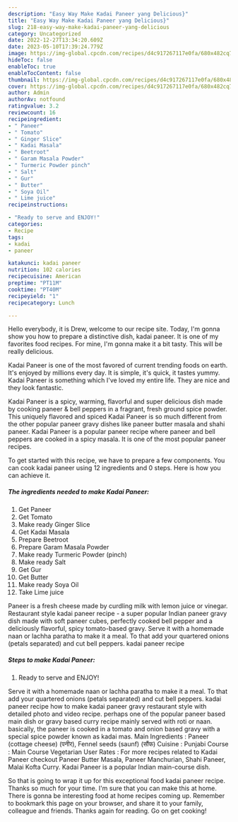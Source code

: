 ```yaml
---
description: "Easy Way Make Kadai Paneer yang Delicious}"
title: "Easy Way Make Kadai Paneer yang Delicious}"
slug: 218-easy-way-make-kadai-paneer-yang-delicious
category: Uncategorized
date: 2022-12-27T13:34:20.609Z
date: 2023-05-10T17:39:24.779Z
image: https://img-global.cpcdn.com/recipes/d4c917267117e0fa/680x482cq70/kadai-paneer-recipe-main-photo.jpg
hideToc: false
enableToc: true
enableTocContent: false
thumbnail: https://img-global.cpcdn.com/recipes/d4c917267117e0fa/680x482cq70/kadai-paneer-recipe-main-photo.jpg
cover: https://img-global.cpcdn.com/recipes/d4c917267117e0fa/680x482cq70/kadai-paneer-recipe-main-photo.jpg
author: Admin
authorAv: notfound
ratingvalue: 3.2
reviewcount: 16
recipeingredient:
- " Paneer"
- " Tomato"
- " Ginger Slice"
- " Kadai Masala"
- " Beetroot"
- " Garam Masala Powder"
- " Turmeric Powder pinch"
- " Salt"
- " Gur"
- " Butter"
- " Soya Oil"
- " Lime juice"
recipeinstructions:

- "Ready to serve and ENJOY!"
categories:
- Recipe
tags:
- kadai
- paneer

katakunci: kadai paneer 
nutrition: 102 calories
recipecuisine: American
preptime: "PT11M"
cooktime: "PT40M"
recipeyield: "1"
recipecategory: Lunch

---
```



Hello everybody, it is Drew, welcome to our recipe site. Today, I'm gonna show you how to prepare a distinctive dish, kadai paneer. It is one of my favorites food recipes. For mine, I'm gonna make it a bit tasty. This will be really delicious.

Kadai Paneer is one of the most favored of current trending foods on earth. It's enjoyed by millions every day. It is simple, it's quick, it tastes yummy. Kadai Paneer is something which I've loved my entire life. They are nice and they look fantastic.

Kadai Paneer is a spicy, warming, flavorful and super delicious dish made by cooking paneer &amp; bell peppers in a fragrant, fresh ground spice powder. This uniquely flavored and spiced Kadai Paneer is so much different from the other popular paneer gravy dishes like paneer butter masala and shahi paneer. Kadai Paneer is a popular paneer recipe where paneer and bell peppers are cooked in a spicy masala. It is one of the most popular paneer recipes.


To get started with this recipe, we have to prepare a few components. You can cook kadai paneer using 12 ingredients and 0 steps. Here is how you can achieve it.

<!--inarticleads1-->

##### The ingredients needed to make Kadai Paneer:

1. Get  Paneer
1. Get  Tomato
1. Make ready  Ginger Slice
1. Get  Kadai Masala
1. Prepare  Beetroot
1. Prepare  Garam Masala Powder
1. Make ready  Turmeric Powder (pinch)
1. Make ready  Salt
1. Get  Gur
1. Get  Butter
1. Make ready  Soya Oil
1. Take  Lime juice


Paneer is a fresh cheese made by curdling milk with lemon juice or vinegar. Restaurant style kadai paneer recipe - a super popular Indian paneer gravy dish made with soft paneer cubes, perfectly cooked bell pepper and a deliciously flavorful, spicy tomato-based gravy. Serve it with a homemade naan or lachha paratha to make it a meal. To that add your quartered onions (petals separated) and cut bell peppers. kadai paneer recipe 

<!--inarticleads2-->

##### Steps to make Kadai Paneer:


1. Ready to serve and ENJOY!

Serve it with a homemade naan or lachha paratha to make it a meal. To that add your quartered onions (petals separated) and cut bell peppers. kadai paneer recipe how to make kadai paneer gravy restaurant style with detailed photo and video recipe. perhaps one of the popular paneer based main dish or gravy based curry recipe mainly served with roti or naan. basically, the paneer is cooked in a tomato and onion based gravy with a special spice powder known as kadai mas. Main Ingredients : Paneer (cottage cheese) (पनीर), Fennel seeds (saunf) (सौंफ) Cuisine : Punjabi Course : Main Course Vegetarian User Rates : For more recipes related to Kadai Paneer checkout Paneer Butter Masala, Paneer Manchurian, Shahi Paneer, Malai Kofta Curry. Kadai Paneer is a popular Indian main-course dish. 

So that is going to wrap it up for this exceptional food kadai paneer recipe. Thanks so much for your time. I'm sure that you can make this at home. There is gonna be interesting food at home recipes coming up. Remember to bookmark this page on your browser, and share it to your family, colleague and friends. Thanks again for reading. Go on get cooking!
